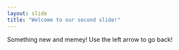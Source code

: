 ```yaml
---
layout: slide
title: "Welcome to our second slide!"
---
```

Something new and memey!
Use the left arrow to go back!
